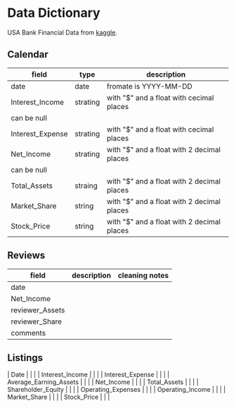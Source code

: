 # Data Dictionary

USA Bank Financial Data from [kaggle](https://www.kaggle.com/datasets/vishalsinghsangral/usa-bank-financial-data).

## Calendar

| field| type | description| 
| -----| ----------- | -------------- |
| date | date | fromate is YYYY-MM-DD |
| Interest_Income | strating | with "$" and a float with cecimal places |
| can be null |
| Interest_Expense | strating | with "$" and a float with cecimal places |
| Net_Income | strating | with "$" and a float with 2 decimal places |
| can be null |
| Total_Assets | straing | with "$" and a float with 2 decimal places |
| Market_Share | string | with "$" and a float with 2 decimal places |
| Stock_Price | string | with "$" and a float with 2 decimal places |

## Reviews

| field| description | cleaning notes | 
| -----| ----------- | -------------- |
| date | | |
| Net_Income | | |
| reviewer_Assets | | |
| reviewer_Share | | |
| comments | | |

## Listings

| Date | | |
| Interest_Income | | |
| Interest_Expense | | |
| Average_Earning_Assets | | |
| Net_Income | | |
| Total_Assets | | |
| Shareholder_Equity | | |
| Operating_Expenses | | |
| Operating_Income | | |
| Market_Share | | |
| Stock_Price | | |
